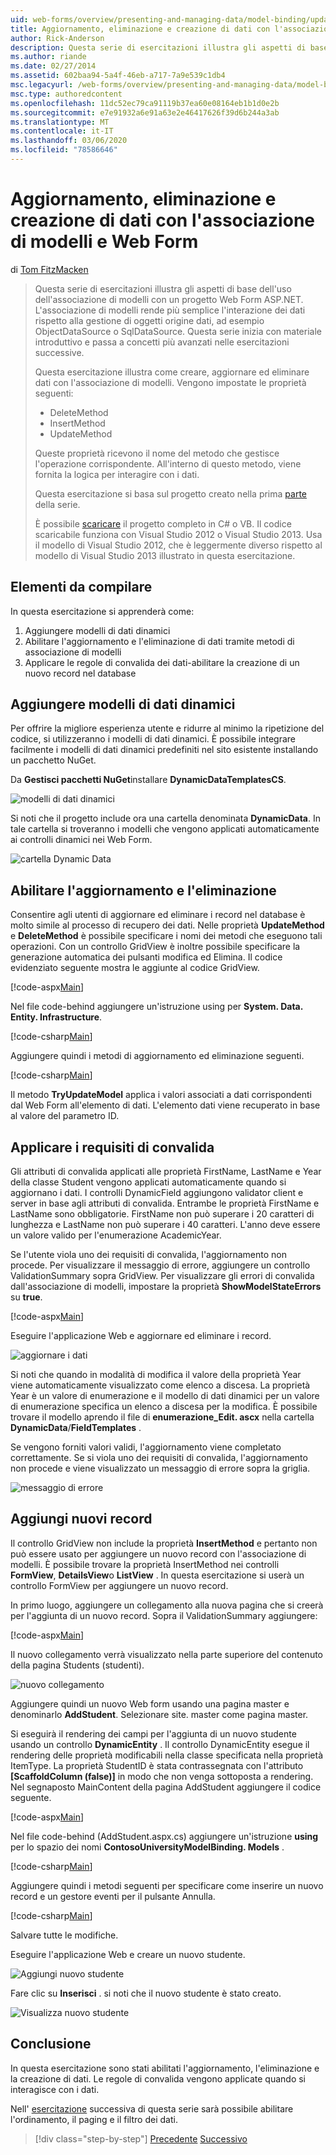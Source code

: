 ```yaml
---
uid: web-forms/overview/presenting-and-managing-data/model-binding/updating-deleting-and-creating-data
title: Aggiornamento, eliminazione e creazione di dati con l'associazione di modelli e Web Form | Microsoft Docs
author: Rick-Anderson
description: Questa serie di esercitazioni illustra gli aspetti di base dell'uso dell'associazione di modelli con un progetto Web Form ASP.NET. L'associazione di modelli rende più semplice l'interazione dei dati-...
ms.author: riande
ms.date: 02/27/2014
ms.assetid: 602baa94-5a4f-46eb-a717-7a9e539c1db4
msc.legacyurl: /web-forms/overview/presenting-and-managing-data/model-binding/updating-deleting-and-creating-data
msc.type: authoredcontent
ms.openlocfilehash: 11dc52ec79ca91119b37ea60e08164eb1b1d0e2b
ms.sourcegitcommit: e7e91932a6e91a63e2e46417626f39d6b244a3ab
ms.translationtype: MT
ms.contentlocale: it-IT
ms.lasthandoff: 03/06/2020
ms.locfileid: "78586646"
---
```

# <a name="updating-deleting-and-creating-data-with-model-binding-and-web-forms"></a>Aggiornamento, eliminazione e creazione di dati con l'associazione di modelli e Web Form

di [Tom FitzMacken](https://github.com/tfitzmac)

> Questa serie di esercitazioni illustra gli aspetti di base dell'uso dell'associazione di modelli con un progetto Web Form ASP.NET. L'associazione di modelli rende più semplice l'interazione dei dati rispetto alla gestione di oggetti origine dati, ad esempio ObjectDataSource o SqlDataSource. Questa serie inizia con materiale introduttivo e passa a concetti più avanzati nelle esercitazioni successive.
> 
> Questa esercitazione illustra come creare, aggiornare ed eliminare dati con l'associazione di modelli. Vengono impostate le proprietà seguenti:
> 
> - DeleteMethod
> - InsertMethod
> - UpdateMethod
> 
> Queste proprietà ricevono il nome del metodo che gestisce l'operazione corrispondente. All'interno di questo metodo, viene fornita la logica per interagire con i dati.
> 
> Questa esercitazione si basa sul progetto creato nella prima [parte](retrieving-data.md) della serie.
> 
> È possibile [scaricare](https://go.microsoft.com/fwlink/?LinkId=286116) il progetto completo in C# o VB. Il codice scaricabile funziona con Visual Studio 2012 o Visual Studio 2013. Usa il modello di Visual Studio 2012, che è leggermente diverso rispetto al modello di Visual Studio 2013 illustrato in questa esercitazione.

## <a name="what-youll-build"></a>Elementi da compilare

In questa esercitazione si apprenderà come:

1. Aggiungere modelli di dati dinamici
2. Abilitare l'aggiornamento e l'eliminazione di dati tramite metodi di associazione di modelli
3. Applicare le regole di convalida dei dati-abilitare la creazione di un nuovo record nel database

## <a name="add-dynamic-data-templates"></a>Aggiungere modelli di dati dinamici

Per offrire la migliore esperienza utente e ridurre al minimo la ripetizione del codice, si utilizzeranno i modelli di dati dinamici. È possibile integrare facilmente i modelli di dati dinamici predefiniti nel sito esistente installando un pacchetto NuGet.

Da **Gestisci pacchetti NuGet**installare **DynamicDataTemplatesCS**.

![modelli di dati dinamici](updating-deleting-and-creating-data/_static/image1.png)

Si noti che il progetto include ora una cartella denominata **DynamicData**. In tale cartella si troveranno i modelli che vengono applicati automaticamente ai controlli dinamici nei Web Form.

![cartella Dynamic Data](updating-deleting-and-creating-data/_static/image2.png)

## <a name="enable-updating-and-deleting"></a>Abilitare l'aggiornamento e l'eliminazione

Consentire agli utenti di aggiornare ed eliminare i record nel database è molto simile al processo di recupero dei dati. Nelle proprietà **UpdateMethod** e **DeleteMethod** è possibile specificare i nomi dei metodi che eseguono tali operazioni. Con un controllo GridView è inoltre possibile specificare la generazione automatica dei pulsanti modifica ed Elimina. Il codice evidenziato seguente mostra le aggiunte al codice GridView.

[!code-aspx[Main](updating-deleting-and-creating-data/samples/sample1.aspx?highlight=4-5)]

Nel file code-behind aggiungere un'istruzione using per **System. Data. Entity. Infrastructure**.

[!code-csharp[Main](updating-deleting-and-creating-data/samples/sample2.cs)]

Aggiungere quindi i metodi di aggiornamento ed eliminazione seguenti.

[!code-csharp[Main](updating-deleting-and-creating-data/samples/sample3.cs)]

Il metodo **TryUpdateModel** applica i valori associati a dati corrispondenti dal Web Form all'elemento di dati. L'elemento dati viene recuperato in base al valore del parametro ID.

## <a name="enforce-validation-requirements"></a>Applicare i requisiti di convalida

Gli attributi di convalida applicati alle proprietà FirstName, LastName e Year della classe Student vengono applicati automaticamente quando si aggiornano i dati. I controlli DynamicField aggiungono validator client e server in base agli attributi di convalida. Entrambe le proprietà FirstName e LastName sono obbligatorie. FirstName non può superare i 20 caratteri di lunghezza e LastName non può superare i 40 caratteri. L'anno deve essere un valore valido per l'enumerazione AcademicYear.

Se l'utente viola uno dei requisiti di convalida, l'aggiornamento non procede. Per visualizzare il messaggio di errore, aggiungere un controllo ValidationSummary sopra GridView. Per visualizzare gli errori di convalida dall'associazione di modelli, impostare la proprietà **ShowModelStateErrors** su **true**. 

[!code-aspx[Main](updating-deleting-and-creating-data/samples/sample4.aspx)]

Eseguire l'applicazione Web e aggiornare ed eliminare i record.

![aggiornare i dati](updating-deleting-and-creating-data/_static/image3.png)

Si noti che quando in modalità di modifica il valore della proprietà Year viene automaticamente visualizzato come elenco a discesa. La proprietà Year è un valore di enumerazione e il modello di dati dinamici per un valore di enumerazione specifica un elenco a discesa per la modifica. È possibile trovare il modello aprendo il file di **enumerazione\_Edit. ascx** nella cartella **DynamicData**/**FieldTemplates** .

Se vengono forniti valori validi, l'aggiornamento viene completato correttamente. Se si viola uno dei requisiti di convalida, l'aggiornamento non procede e viene visualizzato un messaggio di errore sopra la griglia.

![messaggio di errore](updating-deleting-and-creating-data/_static/image4.png)

## <a name="add-new-records"></a>Aggiungi nuovi record

Il controllo GridView non include la proprietà **InsertMethod** e pertanto non può essere usato per aggiungere un nuovo record con l'associazione di modelli. È possibile trovare la proprietà InsertMethod nei controlli **FormView**, **DetailsView**o **ListView** . In questa esercitazione si userà un controllo FormView per aggiungere un nuovo record.

In primo luogo, aggiungere un collegamento alla nuova pagina che si creerà per l'aggiunta di un nuovo record. Sopra il ValidationSummary aggiungere:

[!code-aspx[Main](updating-deleting-and-creating-data/samples/sample5.aspx)]

Il nuovo collegamento verrà visualizzato nella parte superiore del contenuto della pagina Students (studenti).

![nuovo collegamento](updating-deleting-and-creating-data/_static/image5.png)

Aggiungere quindi un nuovo Web form usando una pagina master e denominarlo **AddStudent**. Selezionare site. master come pagina master.

Si eseguirà il rendering dei campi per l'aggiunta di un nuovo studente usando un controllo **DynamicEntity** . Il controllo DynamicEntity esegue il rendering delle proprietà modificabili nella classe specificata nella proprietà ItemType. La proprietà StudentID è stata contrassegnata con l'attributo **[ScaffoldColumn (false)]** in modo che non venga sottoposta a rendering. Nel segnaposto MainContent della pagina AddStudent aggiungere il codice seguente.

[!code-aspx[Main](updating-deleting-and-creating-data/samples/sample6.aspx)]

Nel file code-behind (AddStudent.aspx.cs) aggiungere un'istruzione **using** per lo spazio dei nomi **ContosoUniversityModelBinding. Models** .

[!code-csharp[Main](updating-deleting-and-creating-data/samples/sample7.cs)]

Aggiungere quindi i metodi seguenti per specificare come inserire un nuovo record e un gestore eventi per il pulsante Annulla.

[!code-csharp[Main](updating-deleting-and-creating-data/samples/sample8.cs)]

Salvare tutte le modifiche.

Eseguire l'applicazione Web e creare un nuovo studente.

![Aggiungi nuovo studente](updating-deleting-and-creating-data/_static/image6.png)

Fare clic su **Inserisci** . si noti che il nuovo studente è stato creato.

![Visualizza nuovo studente](updating-deleting-and-creating-data/_static/image7.png)

## <a name="conclusion"></a>Conclusione

In questa esercitazione sono stati abilitati l'aggiornamento, l'eliminazione e la creazione di dati. Le regole di convalida vengono applicate quando si interagisce con i dati.

Nell' [esercitazione](sorting-paging-and-filtering-data.md) successiva di questa serie sarà possibile abilitare l'ordinamento, il paging e il filtro dei dati.

> [!div class="step-by-step"]
> [Precedente](retrieving-data.md)
> [Successivo](sorting-paging-and-filtering-data.md)

